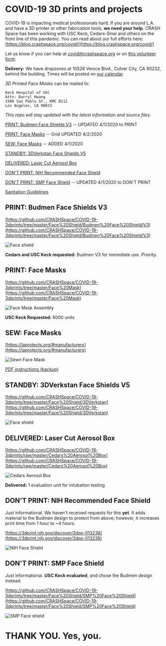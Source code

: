 # COVID-19 3D prints and projects

COVID-19 is impacting medical professionals hard. If you are around L.A. and have a 3D printer or other fabrication tools, **we need your help.** CRASH Space has been working with USC Keck, Cedars-Sinai and others on the front line of this pandemic. You can read about our full efforts here: [https://blog.crashspace.org/covid/](https://blog.crashspace.org/covid/)

Let us know if you can help at covid@crashspace.org or on [this volunteer form](https://docs.google.com/forms/d/e/1FAIpQLSczant_0pGT0tIEJhOTPQsQpFoTAtQAkubEGK8ArdoSDPgAVQ/viewform).

**Delivery:** We have dropzones at 10526 Venice Blvd., Culver City, CA 90232, behind the building. Times will be posted on [our calendar](https://calendar.google.com/calendar/embed?src=crashspacela@gmail.com&ctz=America/Los_Angeles).

*3D Printed Face Masks* can be mailed to:
```
Keck Hospital of USC
Attn: Darryl Hwang
1500 San Pablo St., KMC B112
Los Angeles, CA 90033
```

*This repo will stay updated with the latest information and source files.*

[PRINT: Budmen Face Shields V3](#print-budmen-face-shields-v3) -- UPDATED 4/1/2020 to PRINT

[PRINT: Face Masks](#print-face-masks) -- Grid UPDATED 4/2/2020

[SEW: Face Masks](#sew-face-masks) -- ADDED 4/1/2020

[STANDBY: 3DVerkstan Face Shields V5](#standby-3dverkstan-face-shields-v5)

[DELIVERED: Laser Cut Aerosol Box](#delivered-laser-cut-aerosol-box)

[DON'T PRINT: NIH Recommended Face Shield](#dont-print-nih-recommended-face-shield)

[DON'T PRINT: SMP Face Shield](#dont-print-smp-face-shield) -- UPDATED 4/1/2020 to DON'T PRINT

[Sanitation Guidelines](https://github.com/CRASHSpace/COVID-19-3dprints/tree/master/Sanitation%20Guidelines_20200329.pdf)

## PRINT: Budmen Face Shields V3
[https://github.com/CRASHSpace/COVID-19-3dprints/tree/master/Face%20Shield/Budmen%20Face%20Shield/V3](https://github.com/CRASHSpace/COVID-19-3dprints/tree/master/Face%20Shield/Budmen%20Face%20Shield/V3)

![Face shield](https://raw.githubusercontent.com/CRASHSpace/COVID-19-3dprints/master/images/budmenfaceshieldv3_small.jpg)

**Cedars and USC Keck requested:** Budmen V3 for immediate use. *Priority*.

## PRINT: Face Masks
[https://github.com/CRASHSpace/COVID-19-3dprints/tree/master/Face%20Mask](https://github.com/CRASHSpace/COVID-19-3dprints/tree/master/Face%20Mask)

![Face Mask Assembly](https://raw.githubusercontent.com/CRASHSpace/COVID-19-3dprints/master/images/facemask_USCV2-render_small.png)

**USC Keck Requested:** 6000 units

## SEW: Face Masks
[https://laprotects.org/#manufacturers](https://laprotects.org/#manufacturers)

![Sewn Face Mask](https://raw.githubusercontent.com/CRASHSpace/COVID-19-3dprints/master/images/sewnFacemask.jpg)

[PDF instructions (backup)](https://github.com/CRASHSpace/COVID-19-3dprints/tree/master/Sewn%20Face%20Mask/COVID_Mask-Manufacturer-Packet.pdf)

## STANDBY: 3DVerkstan Face Shields V5
[https://github.com/CRASHSpace/COVID-19-3dprints/tree/master/Face%20Shield/3DVerkstan](https://github.com/CRASHSpace/COVID-19-3dprints/tree/master/Face%20Shield/3DVerkstan)

![Face shield](https://raw.githubusercontent.com/CRASHSpace/COVID-19-3dprints/master/images/faceshield_3DVerkstanV5_small.jpg)

## DELIVERED: Laser Cut Aerosol Box
[https://github.com/CRASHSpace/COVID-19-3dprints/raw/master/Cedars%20Aerosol%20Box](https://github.com/CRASHSpace/COVID-19-3dprints/raw/master/Cedars%20Aerosol%20Box)

![Cedars Aerosol Box](https://raw.githubusercontent.com/CRASHSpace/COVID-19-3dprints/master/images/aerosolbox-inField_small.jpg)

**Delivered:** 1 evaluation unit for intubation testing

## DON'T PRINT: NIH Recommended Face Shield
Just informational. We haven't received requests for this **yet**. It adds material to the Budmen design to protect from above; however, it increases print time from 1 hour to ~4 hours.

[https://3dprint.nih.gov/discover/3dpx-013238](https://3dprint.nih.gov/discover/3dpx-013238)

![NIH Face Shield](https://raw.githubusercontent.com/CRASHSpace/COVID-19-3dprints/master/images/facemask_NIH_DtM-v3.0-print.jpg)

## DON'T PRINT: SMP Face Shield
Just informational. **USC Keck evaluated**, and chose the Budmen design instead.

[https://github.com/CRASHSpace/COVID-19-3dprints/tree/master/Face%20Shield/SMP%20Face%20Shield](https://github.com/CRASHSpace/COVID-19-3dprints/tree/master/Face%20Shield/SMP%20Face%20Shield)

![SMP Face shield](https://raw.githubusercontent.com/CRASHSpace/COVID-19-3dprints/master/images/faceshield_USCV3-render_small.png)

# THANK YOU. Yes, you.